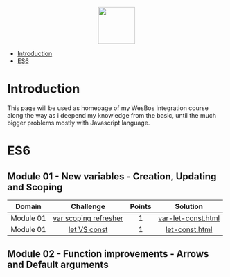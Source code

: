 
<p align="center">
    <a href="https://www.hackerrank.com/alejandro_lopez1">
        <img height=85 src="https://wesbos.com/static/46c8f12c015f9bdd7cccd17d294da646/497c6/logo.png">
    </a>
</p>

* [Introduction](#Introduction)
* [ES6](#ES6)

# Introduction

<p>
	This page will be used as homepage of my WesBos integration course along the way as i deepend my knowledge from the basic, until the much bigger problems mostly with Javascript language. 
</p>

# ES6

## Module 01 - New variables - Creation, Updating and Scoping

| Domain |                                                Challenge                                                | Points |                                                                                   Solution                                                                                  |
|:---:|:-------------------------------------------------------------------------------------------------------:|:------:|:---------------------------------------------------------------------------------------------------------------------------------------------------------------------------:|
|  Module 01  | [var scoping refresher](https://www.google.com)| 1 | [var-let-const.html](https://github.com/alpz13/JavaScript-Portfolio/blob/master/WesBos/module01/var-let-const.html) |
|  Module 01  | [let VS const](https://www.google.com) | 1 | [let-const.html](https://github.com/alpz13/JavaScript-Portfolio/blob/master/WesBos/module01/let-const.html) | 


## Module 02 - Function improvements - Arrows and Default arguments
